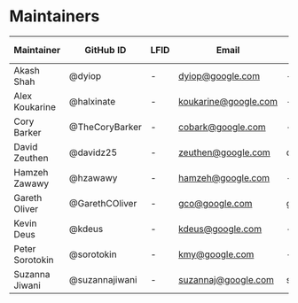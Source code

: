 # Maintainers

| Maintainer      | GitHub ID      | LFID | Email                | Chat ID    | Company Affiliation | Scope     |
|-----------------|----------------|------|----------------------|------------| ------------------- | --------- |
| Akash Shah      | @dyiop         | -    | dyiop@google.com     | -          | Google LLC          | -         |
| Alex Koukarine  | @halxinate     | -    | koukarine@google.com | -          | Google LLC          | -         |
| Cory Barker     | @TheCoryBarker | -    | cobark@google.com    | -          | Google LLC          | -         |
| David Zeuthen   | @davidz25      | -    | zeuthen@google.com   | davidz25   | Google LLC          | -         |
| Hamzeh Zawawy   | @hzawawy       | -    | hamzeh@google.com    | -          | Google LLC          | -         |
| Gareth Oliver   | @GarethCOliver | -    | gco@google.com       | gco_google | Google LLC          | -         |
| Kevin Deus      | @kdeus         | -    | kdeus@google.com     | -          | Google LLC          | -         |
| Peter Sorotokin | @sorotokin     | -    | kmy@google.com       | -          | Google LLC          | -         |
| Suzanna Jiwani  | @suzannajiwani | -    | suzannaj@google.com  | suzannaj   | Google LLC          | -         |
